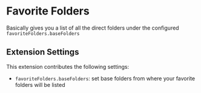 # Favorite Folders

Basically gives you a list of all the direct folders under the configured `favoriteFolders.baseFolders`

## Extension Settings

This extension contributes the following settings:

* `favoriteFolders.baseFolders`: set base folders from where your favorite folders will be listed
